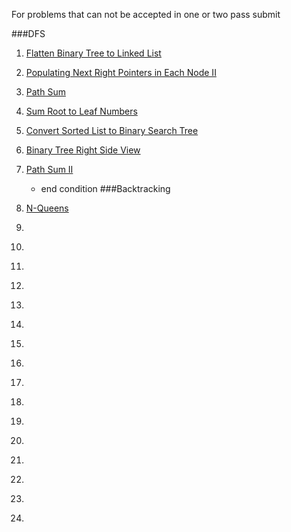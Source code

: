 For problems that can not be accepted in one or two pass submit

###DFS
1. [Flatten Binary Tree to Linked List](https://leetcode.com/submissions/detail/30446952/)
2. [Populating Next Right Pointers in Each Node II ](https://leetcode.com/problems/populating-next-right-pointers-in-each-node-ii/)
3. [Path Sum](https://leetcode.com/problems/path-sum/)
4. [Sum Root to Leaf Numbers ](https://leetcode.com/problems/sum-root-to-leaf-numbers/)
5. [Convert Sorted List to Binary Search Tree](https://leetcode.com/problems/convert-sorted-list-to-binary-search-tree/)
6. [Binary Tree Right Side View ](https://leetcode.com/problems/binary-tree-right-side-view/)
7. [Path Sum II](https://leetcode.com/problems/path-sum-ii/)
    - end condition
###Backtracking
1. [N-Queens](http://www.lintcode.com/en/problem/n-queens/)
2. []()
3. []()
4. []()
5. []()
6. []()
7. []()
8. []()

1. []()
2. []()
3. []()
1. []()
2. []()
3. []()
1. []()
2. []()
3. []()